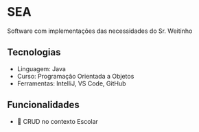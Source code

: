 # SEA

Software com implementações das necessidades do Sr. Weitinho

## Tecnologias
- Linguagem: Java
- Curso: Programação Orientada a Objetos
- Ferramentas: IntelliJ, VS Code, GitHub

## Funcionalidades
- 🔄 CRUD no contexto Escolar

